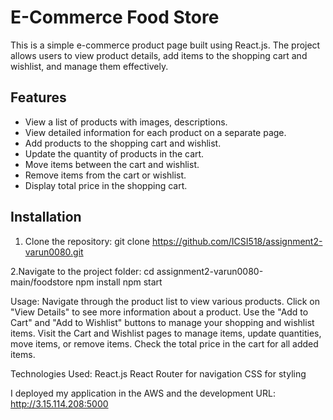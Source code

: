 # E-Commerce Food Store

This is a simple e-commerce product page built using React.js. The project allows users to view product details, add items to the shopping cart and wishlist, and manage them effectively.

## Features

- View a list of products with images, descriptions.
- View detailed information for each product on a separate page.
- Add products to the shopping cart and wishlist.
- Update the quantity of products in the cart.
- Move items between the cart and wishlist.
- Remove items from the cart or wishlist.
- Display total price in the shopping cart.


## Installation

1. Clone the repository:
   git clone https://github.com/ICSI518/assignment2-varun0080.git

2.Navigate to the project folder:
   cd assignment2-varun0080-main/foodstore
   npm install
   npm start


Usage:
Navigate through the product list to view various products.
Click on "View Details" to see more information about a product.
Use the "Add to Cart" and "Add to Wishlist" buttons to manage your shopping and wishlist items.
Visit the Cart and Wishlist pages to manage items, update quantities, move items, or remove items.
Check the total price in the cart for all added items.

Technologies Used:
React.js
React Router for navigation
CSS for styling

   
I deployed my application in the AWS and the development URL:  http://3.15.114.208:5000
   
   

  
